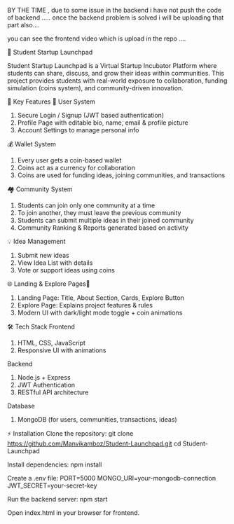 BY THE TIME , due to some issue in the backend i have not push the code of backend .....
once the backend problem is solved i will be uploading that part also....

you can see the frontend video which is upload in the repo .... 

🚀 Student Startup Launchpad

Student Startup Launchpad is a Virtual Startup Incubator Platform where students can share, discuss, and grow their ideas within communities. This project provides students with real-world exposure to collaboration, funding simulation (coins system), and community-driven innovation.

🌟 Key Features
👤 User System
1. Secure Login / Signup (JWT based authentication)
2. Profile Page with editable bio, name, email & profile picture
3. Account Settings to manage personal info

💰 Wallet System
1. Every user gets a coin-based wallet
2. Coins act as a currency for collaboration
3. Coins are used for funding ideas, joining communities, and transactions

🏘️ Community System
1. Students can join only one community at a time
2. To join another, they must leave the previous community
3. Students can submit multiple ideas in their joined community
4. Community Ranking & Reports generated based on activity

💡 Idea Management
1. Submit new ideas
2. View Idea List with details
3. Vote or support ideas using coins

🌐 Landing & Explore Pages🚀 
1. Landing Page: Title, About Section, Cards, Explore Button
2. Explore Page: Explains project features & rules
3. Modern UI with dark/light mode toggle + coin animations

🛠️ Tech Stack
Frontend
1. HTML, CSS, JavaScript
2. Responsive UI with animations

Backend
1. Node.js + Express
2. JWT Authentication
3. RESTful API architecture

Database
1. MongoDB (for users, communities, transactions, ideas)

⚡ Installation
Clone the repository:
git clone https://github.com/Manvikamboz/Student-Launchpad.git
cd Student-Launchpad


Install dependencies:
npm install


Create a .env file:
PORT=5000
MONGO_URI=your-mongodb-connection
JWT_SECRET=your-secret-key


Run the backend server:
npm start

Open index.html in your browser for frontend.
